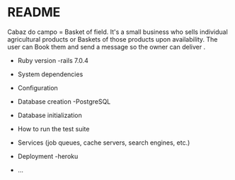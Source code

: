 # README

Cabaz do campo = Basket of field. It's a small business who sells individual agricultural products or Baskets of those products upon availability. 
The user can Book them and send a message so the owner can deliver .

* Ruby version
 -rails 7.0.4

* System dependencies

* Configuration

* Database creation
  -PostgreSQL

* Database initialization

* How to run the test suite

* Services (job queues, cache servers, search engines, etc.)

* Deployment 
  -heroku
* ...
